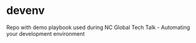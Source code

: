 # devenv
Repo with demo playbook used during NC Global Tech Talk - Automating your development environment
